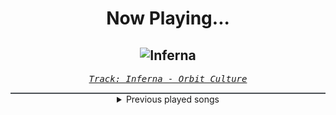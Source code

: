 <div align="center"> 
<h1>Now Playing...</h1>

![Inferna](https://i.scdn.co/image/ab67616d00001e02b787d1ef44a0420887c58e92)
--
_<samp><a href="https://open.spotify.com/track/1G0DY4wXNzUOlj15GncBON">Track: Inferna - Orbit Culture</a></samp>_

<div style="border: 1px #4B5054 solid"></div>
<details>
  <summary>
    Previous played songs
  </summary>
  <table>
    <thead>
      <tr>
        <th>
          Artist
        </th>
        <th>
          Song
        </th>
        <th>
          Link
        </th>
      </tr>
    </thead>
    <tbody>
      <tr><td>Orbit Culture</td><td>Inferna</td><td><a href="https://open.spotify.com/track/1G0DY4wXNzUOlj15GncBON">https://open.spotify.com/track/1G0DY4wXNzUOlj15GncBON</a></td></tr><tr><td>Orbit Culture</td><td>The Path I Walk</td><td><a href="https://open.spotify.com/track/5iZeyJrpLH8O9H0kkzel2A">https://open.spotify.com/track/5iZeyJrpLH8O9H0kkzel2A</a></td></tr><tr><td>Orbit Culture</td><td>Neural Collapse</td><td><a href="https://open.spotify.com/track/3aBfKpL5m8ONPr1QyVHnZD">https://open.spotify.com/track/3aBfKpL5m8ONPr1QyVHnZD</a></td></tr><tr><td>Orbit Culture</td><td>The Storm</td><td><a href="https://open.spotify.com/track/2JfTQ0BylVCf0fDm2NjVxA">https://open.spotify.com/track/2JfTQ0BylVCf0fDm2NjVxA</a></td></tr><tr><td>Orbit Culture</td><td>Death Above Life</td><td><a href="https://open.spotify.com/track/3DnSGTaMu11TybQmW9hJ1O">https://open.spotify.com/track/3DnSGTaMu11TybQmW9hJ1O</a></td></tr><tr><td>Orbit Culture</td><td>Nerve</td><td><a href="https://open.spotify.com/track/5dosX3c1WnxqgqbZpBNdkL">https://open.spotify.com/track/5dosX3c1WnxqgqbZpBNdkL</a></td></tr><tr><td>Orbit Culture</td><td>Hydra</td><td><a href="https://open.spotify.com/track/5pGmChpQHFzKUzWCgY995z">https://open.spotify.com/track/5pGmChpQHFzKUzWCgY995z</a></td></tr><tr><td>Orbit Culture</td><td>The Tales of War</td><td><a href="https://open.spotify.com/track/0tuT3OYA95JrfcyZ79X55S">https://open.spotify.com/track/0tuT3OYA95JrfcyZ79X55S</a></td></tr><tr><td>Orbit Culture</td><td>Inside the Waves</td><td><a href="https://open.spotify.com/track/1RzH8aABCgJR8JL7Sdsmnm">https://open.spotify.com/track/1RzH8aABCgJR8JL7Sdsmnm</a></td></tr><tr><td>Orbit Culture</td><td>Bloodhound</td><td><a href="https://open.spotify.com/track/5ITUTmWTYZX7yAXqElVMrN">https://open.spotify.com/track/5ITUTmWTYZX7yAXqElVMrN</a></td></tr><tr><td>Blue Stahli</td><td>ULTRAnumb</td><td><a href="https://open.spotify.com/track/3B0hzwc1e8AYOytj9hZS2I">https://open.spotify.com/track/3B0hzwc1e8AYOytj9hZS2I</a></td></tr><tr><td>ENMA</td><td>Life of Akaza</td><td><a href="https://open.spotify.com/track/2xj9yauVjnXPkQvAghuY5y">https://open.spotify.com/track/2xj9yauVjnXPkQvAghuY5y</a></td></tr><tr><td>Prospective</td><td>Who I Am</td><td><a href="https://open.spotify.com/track/2XhYbV3krZFmPbaVOHmXfB">https://open.spotify.com/track/2XhYbV3krZFmPbaVOHmXfB</a></td></tr><tr><td>Bury Tomorrow</td><td>Let Go</td><td><a href="https://open.spotify.com/track/3vRFqfcFORdkkePTSK8tfu">https://open.spotify.com/track/3vRFqfcFORdkkePTSK8tfu</a></td></tr><tr><td>Memphis May Fire</td><td>Overdose - feat. Blindside</td><td><a href="https://open.spotify.com/track/69CQf9CTQM4vJ1JVHrjujt">https://open.spotify.com/track/69CQf9CTQM4vJ1JVHrjujt</a></td></tr><tr><td>Samurai Pizza Cats</td><td>Pandastruck</td><td><a href="https://open.spotify.com/track/376OBbVzpyG9rgNn3CC5ke">https://open.spotify.com/track/376OBbVzpyG9rgNn3CC5ke</a></td></tr><tr><td>Versus Me</td><td>Better Off Alone</td><td><a href="https://open.spotify.com/track/5VoE2F0vCeXVmEo4soLavh">https://open.spotify.com/track/5VoE2F0vCeXVmEo4soLavh</a></td></tr><tr><td>Silent Theory</td><td>Emptiness in You - Remix</td><td><a href="https://open.spotify.com/track/5opIBX7NJrRZRqL4PiCDPX">https://open.spotify.com/track/5opIBX7NJrRZRqL4PiCDPX</a></td></tr><tr><td>Chaoseum</td><td>Life 4 Sale</td><td><a href="https://open.spotify.com/track/5hcOrRZKiMc4fuE3lMDFOp">https://open.spotify.com/track/5hcOrRZKiMc4fuE3lMDFOp</a></td></tr><tr><td>VÆNTIS</td><td>The Last Of Us</td><td><a href="https://open.spotify.com/track/3zza3ONFVu5icp7uvIF4b0">https://open.spotify.com/track/3zza3ONFVu5icp7uvIF4b0</a></td></tr>
    </tbody>
  </table>
</details>

</div>
